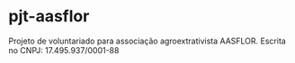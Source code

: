 # pjt-aasflor
Projeto de voluntariado para associação agroextrativista AASFLOR. Escrita no CNPJ: 17.495.937/0001-88
